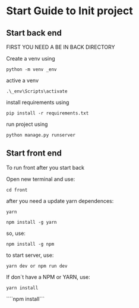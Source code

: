 # Start Guide to Init project 

## Start back end

FIRST YOU NEED A BE IN BACK DIRECTORY 

Create a venv using 

```python -m venv _env```

active a venv 

```.\_env\Scripts\activate```

 install requirements using 

 ```pip install -r requirements.txt```

 run project using 

 ```python manage.py runserver```


## Start front end 

To run front after you start back 

Open new terminal and use: 

````cd front````     

after you need a update yarn dependences: 

```yarn```

```npm install -g yarn```

so, use: 

```npm install -g npm```

to start server, use: 

````yarn dev or npm run dev````

If don´t have a NPM or YARN, use: 

```yarn install```

````npm install```
